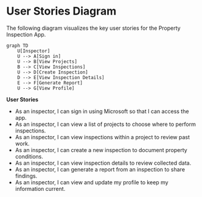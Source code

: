 # User Stories Diagram

The following diagram visualizes the key user stories for the Property Inspection App.

```mermaid
graph TD
    U[Inspector]
    U --> A[Sign in]
    U --> B[View Projects]
    B --> C[View Inspections]
    U --> D[Create Inspection]
    D --> E[View Inspection Details]
    E --> F[Generate Report]
    U --> G[View Profile]
```

**User Stories**

- As an inspector, I can sign in using Microsoft so that I can access the app.
- As an inspector, I can view a list of projects to choose where to perform inspections.
- As an inspector, I can view inspections within a project to review past work.
- As an inspector, I can create a new inspection to document property conditions.
- As an inspector, I can view inspection details to review collected data.
- As an inspector, I can generate a report from an inspection to share findings.
- As an inspector, I can view and update my profile to keep my information current.
